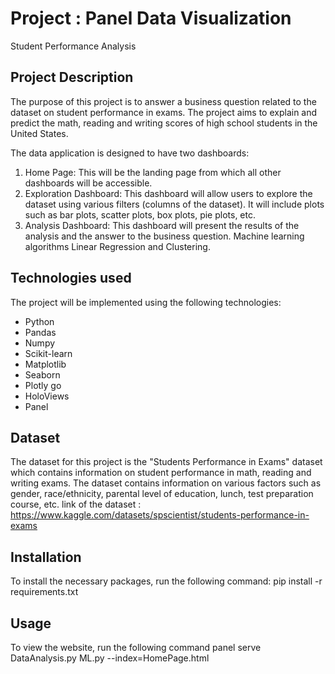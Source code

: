 # Project : Panel Data Visualization

Student Performance Analysis

## Project Description

The purpose of this project is to answer a business question related to the dataset on student performance in exams. The project aims to explain and predict the math, reading and writing scores of high school students in the United States. 

The data application is designed to have two dashboards: 

1. Home Page: This will be the landing page from which all other dashboards will be accessible. 
2. Exploration Dashboard: This dashboard will allow users to explore the dataset using various filters (columns of the dataset). It will include plots such as bar plots, scatter plots, box plots, pie plots, etc. 
3. Analysis Dashboard: This dashboard will present the results of the analysis and the answer to the business question. Machine learning algorithms Linear Regression and  Clustering.


## Technologies used

The project will be implemented using the following technologies:

- Python
- Pandas
- Numpy
- Scikit-learn
- Matplotlib
- Seaborn
- Plotly go
- HoloViews
- Panel


## Dataset

The dataset for this project is the "Students Performance in Exams" dataset which contains information on student performance in math, reading and writing exams. The dataset contains information on various factors such as gender, race/ethnicity, parental level of education, lunch, test preparation course, etc.
link of the dataset : https://www.kaggle.com/datasets/spscientist/students-performance-in-exams
  
## Installation
To install the necessary packages, run the following command:
pip install -r requirements.txt

## Usage

To view the website, run the following command
panel serve DataAnalysis.py ML.py --index=HomePage.html



